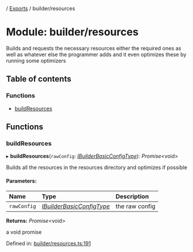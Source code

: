 [](../README.md) / [Exports](../modules.md) / builder/resources

# Module: builder/resources

Builds and requests the necessary resources either the required
ones as well as whatever else the programmer adds and it even optimizes
these by running some optimizers

## Table of contents

### Functions

- [buildResources](builder_resources.md#buildresources)

## Functions

### buildResources

▸ **buildResources**(`rawConfig`: [*IBuilderBasicConfigType*](../interfaces/builder_config.ibuilderbasicconfigtype.md)): *Promise*<void\>

Builds all the resources in the resources directory and optimizes if
possible

#### Parameters:

Name | Type | Description |
:------ | :------ | :------ |
`rawConfig` | [*IBuilderBasicConfigType*](../interfaces/builder_config.ibuilderbasicconfigtype.md) | the raw config   |

**Returns:** *Promise*<void\>

a void promise

Defined in: [builder/resources.ts:191](https://github.com/onzag/itemize/blob/28218320/builder/resources.ts#L191)
